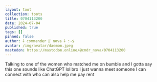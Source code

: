 ```yaml
---
layout: toot
collection: toots
title: 0704113200
date: 2024-07-04
published: true
tags: []
pinned: false
author: ⸸ commander ░ nova ⸸ :~$
avatar: /img/avatar/daemon.jpeg
mastodon: https://mastodon.online/@cmdr_nova/0704113200
---
```


Talking to one of the women who matched me on bumble and I gotta say this one sounds like ChatGPT lol bro I just wanna meet someone I can connect with who can also help me pay rent
